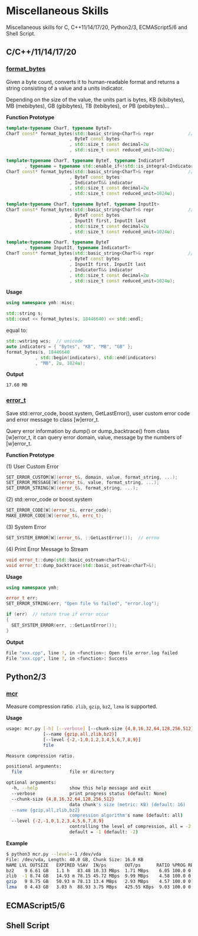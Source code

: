 # Miscellaneous Skills

Miscellaneous skills for C, C++11/14/17/20, Python2/3, ECMAScript5/6 and Shell Script.

## C/C++/11/14/17/20

### [format_bytes](https://github.com/yanminhui/misc/blob/master/cpp/format_bytes.hpp)

Given a byte count, converts it to human-readable format 
and returns a string consisting of a value and a units indicator.

Depending on the size of the value, the units part is bytes, 
KB (kibibytes), MB (mebibytes), GB (gibibytes), TB (tebibytes), 
or PB (pebibytes)...

**Function Prototype**

```.cpp
template<typename CharT, typename ByteT>
CharT const* format_bytes(std::basic_string<CharT>& repr             // (1)
                        , ByteT const bytes
                        , std::size_t const decimal=2u
                        , std::size_t const reduced_unit=1024u);

template<typename CharT, typename ByteT, typename IndicatorT
       , typename = typename std::enable_if<!std::is_integral<IndicatorT>::value>::type>
CharT const* format_bytes(std::basic_string<CharT>& repr             // (2)
                        , ByteT const bytes
                        , IndicatorT&& indicator
                        , std::size_t const decimal=2u
                        , std::size_t const reduced_unit=1024u);

template<typename CharT, typename ByteT, typename InputIt>
CharT const* format_bytes(std::basic_string<CharT>& repr             // (3)
                        , ByteT const bytes
                        , InputIt first, InputIt last
                        , std::size_t const decimal=2u
                        , std::size_t const reduced_unit=1024u);

template<typename CharT, typename ByteT
       , typename InputIt, typename IndicatorT>
CharT const* format_bytes(std::basic_string<CharT>& repr             // (4)
                        , ByteT const bytes
                        , InputIt first, InputIt last
                        , IndicatorT&& indicator
                        , std::size_t const decimal=2u
                        , std::size_t const reduced_unit=1024u);
```

**Usage**

```.cpp
using namespace ymh::misc;

std::string s;
std::cout << format_bytes(s, 18446640) << std::endl;
```

equal to:

```.cpp
std::wstring wcs;  // unicode
auto indicators = { "Bytes", "KB", "MB", "GB" };
format_bytes(s, 18446640
           , std::begin(indicators), std::end(indicators)
           , "MB", 2u, 1024u);
```

**Output**

```.sh
17.60 MB
```

### [error_t](https://github.com/yanminhui/misc/blob/master/cpp/error.hpp)

 Save std::error_code, boost.system, GetLastError(), user custom error code 
 and error message to class [w]error_t.
 
 Query error information by dump() or dump_backtrace() from class [w]error_t,
 it can query error domain, value, message by the numbers of [w]error_t.
 
 **Function Prototype**
 
(1) User Custom Error

```.cpp
SET_ERROR_CUSTOM[W](error_t&, domain, value, format_string, ...);
SET_ERROR_MESSAGE[W](error_t&, value, format_string, ...);
SET_ERROR_STRING[W](error_t&, format_string, ...);
```

(2) std::error_code or boost.system

```.cpp
SET_ERROR_CODE[W](error_t&, error_code);
MAKE_ERROR_CODE[W](error_t&, errc_t);
```

(3) System Error

```.cpp
SET_SYSTEM_ERROR[W](error_t&, ::GetLastError());  // errno
```

(4) Print Error Message to Stream

```.cpp
void error_t::dump(std::basic_ostream<charT>&);
void error_t::dump_backtrace(std::basic_ostream<charT>&);
```

**Usage**

```.cpp
using namespace ymh;

error_t err;
SET_ERROR_STRING(err, "Open file %s failed", "error.log");

if (err)  // return true if error occur
{
  SET_SYSTEM_ERROR(err, ::GetLastError());
}
```

**Output**

```.sh
File "xxx.cpp", line ?, in <function>: Open file error.log failed
File "xxx.cpp", line ?, in <function>: Success
```

## Python2/3

### [mcr](https://github.com/yanminhui/misc/blob/master/py/mcr.py)

Measure compression ratio. `zlib`, `gzip`, `bz2`, `lzma` is supported.

**Usage**

```bash
usage: mcr.py [-h] [--verbose] [--chunk-size {4,8,16,32,64,128,256,512}]
              [--name {gzip,all,zlib,bz2}]
              [--level {-2,-1,0,1,2,3,4,5,6,7,8,9}]
              file

Measure compression ratio.

positional arguments:
  file                  file or directory

optional arguments:
  -h, --help            show this help message and exit
  --verbose             print progress status (default: None)
  --chunk-size {4,8,16,32,64,128,256,512}
                        data chunk's size (metric: KB) (default: 16)
  --name {gzip,all,zlib,bz2}
                        compression algorithm's name (default: all)
  --level {-2,-1,0,1,2,3,4,5,6,7,8,9}
                        controlling the level of compression, all = -2,
                        default = -1 (default: -2)
```

**Example**

```bash
$ python3 mcr.py --level=-1 /dev/vda
File: /dev/vda, Length: 40.0 GB, Chunk Size: 16.0 KB
NAME LVL OUTSIZE   EXPIRED %SAV  IN/ps       OUT/ps      RATIO %PROG REMAIN 
bz2    9 6.61 GB   1.1 h   83.48 10.33 MBps  1.71 MBps    6.05 100.0 0.0 s
zlib  -1 8.74 GB   14.93 m 78.15 45.72 MBps  9.99 MBps    4.58 100.0 0.0 s
gzip   9 8.75 GB   50.93 m 78.13 13.4 MBps   2.93 MBps    4.57 100.0 0.0 s
lzma   0 4.43 GB   3.03 h  88.93 3.75 MBps   425.55 KBps  9.03 100.0 0.0 s
```

## ECMAScript5/6

## Shell Script


